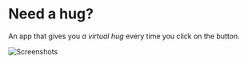 # Need a hug?

An app that gives you *a virtual hug* every time you click on the button.

![Screenshots](https://github.com/anna-wro/needahug/blob/master/screenshots/screens-update.png)
